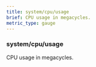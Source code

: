 ```yaml
---
title: system/cpu/usage
brief: CPU usage in megacycles.
metric_type: gauge
---
```

### system/cpu/usage

CPU usage in megacycles.